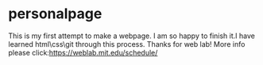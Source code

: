 # personalpage
This is my first attempt to make a webpage.
I am so happy to finish it.I have learned html\css\git through this process.
Thanks for web lab!
More info please click:https://weblab.mit.edu/schedule/
